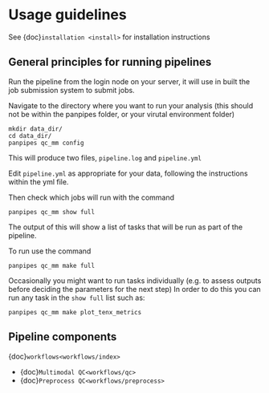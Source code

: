 Usage guidelines
================

See  {doc}`installation <install>` for installation instructions


General principles for running pipelines
----------------------------------------

Run the pipeline from the login node on your server, it will use in
built the job submission system to submit jobs.

Navigate to the directory where you want to run your analysis (this
should not be within the panpipes folder, or your virutal environment
folder)

    mkdir data_dir/
    cd data_dir/
    panpipes qc_mm config

This will produce two files, `pipeline.log` and `pipeline.yml`

Edit `pipeline.yml` as appropriate for your data, following the
instructions within the yml file.

Then check which jobs will run with the command

    panpipes qc_mm show full

The output of this will show a list of tasks that will be run as part of
the pipeline.

To run use the command

    panpipes qc_mm make full

Occasionally you might want to run tasks individually (e.g. to assess
outputs before deciding the parameters for the next step) In order to do
this you can run any task in the `show full` list such as:

    panpipes qc_mm make plot_tenx_metrics

## Pipeline components

{doc}`workflows<workflows/index>`

- {doc}`Multimodal QC<workflows/qc>`
- {doc}`Preprocess QC<workflows/preprocess>`
